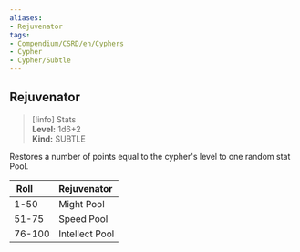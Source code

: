 ```yaml
---
aliases:
- Rejuvenator
tags:
- Compendium/CSRD/en/Cyphers
- Cypher
- Cypher/Subtle
---
```


  
## Rejuvenator  
>[!info] Stats  
> **Level:** 1d6+2  
> **Kind:** SUBTLE
  
Restores a number of points equal to the cypher's level to one random stat Pool.  

|  Roll &nbsp; &nbsp; &nbsp; | Rejuvenator  |  
| ------------- | :----------- |  
| 1-50 | Might Pool |  
| 51-75 | Speed Pool |  
| 76-100 | Intellect Pool |